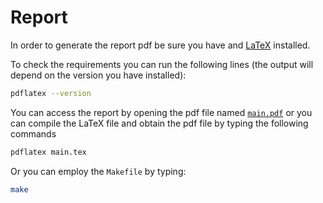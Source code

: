 # Report

In order to generate the report pdf be sure you have and [LaTeX](https://www.latex-project.org/) installed.

To check the requirements you can run the following lines (the output will depend on the version you have installed):

```sh
pdflatex --version
```

You can access the report by opening the pdf file named [`main.pdf`](./main.pdf) or you can compile the LaTeX file and obtain the pdf file by typing the following commands

```bash
pdflatex main.tex
```

Or you can employ the `Makefile` by typing:

```bash
make
```
